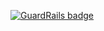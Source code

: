 
[![GuardRails badge](https://badges.production.guardrails.io/shtakai/sashimi-test.svg)](https://www.guardrails.io)
